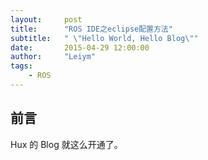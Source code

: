 ```yaml
---
layout:     post
title:      "ROS IDE之eclipse配置方法"
subtitle:   " \"Hello World, Hello Blog\""
date:       2015-04-29 12:00:00
author:     "Leiym"
tags:
    - ROS
---
```


## 前言

Hux 的 Blog 就这么开通了。


